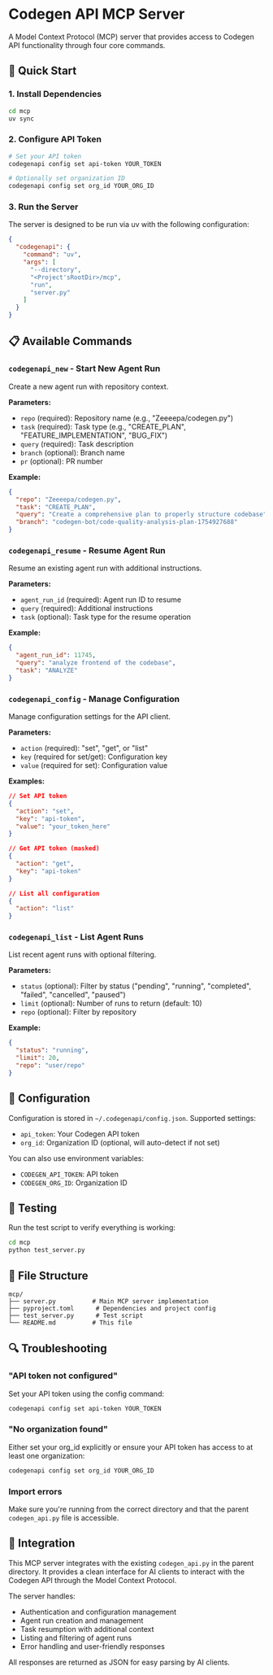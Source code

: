 # Codegen API MCP Server

A Model Context Protocol (MCP) server that provides access to Codegen API functionality through four core commands.

## 🚀 Quick Start

### 1. Install Dependencies

```bash
cd mcp
uv sync
```

### 2. Configure API Token

```bash
# Set your API token
codegenapi config set api-token YOUR_TOKEN

# Optionally set organization ID
codegenapi config set org_id YOUR_ORG_ID
```

### 3. Run the Server

The server is designed to be run via uv with the following configuration:

```json
{
  "codegenapi": {
    "command": "uv",
    "args": [
      "--directory",
      "<Project'sRootDir>/mcp",
      "run",
      "server.py"
    ]
  }
}
```

## 📋 Available Commands

### `codegenapi_new` - Start New Agent Run

Create a new agent run with repository context.

**Parameters:**
- `repo` (required): Repository name (e.g., "Zeeeepa/codegen.py")
- `task` (required): Task type (e.g., "CREATE_PLAN", "FEATURE_IMPLEMENTATION", "BUG_FIX")
- `query` (required): Task description
- `branch` (optional): Branch name
- `pr` (optional): PR number

**Example:**
```json
{
  "repo": "Zeeeepa/codegen.py",
  "task": "CREATE_PLAN",
  "query": "Create a comprehensive plan to properly structure codebase",
  "branch": "codegen-bot/code-quality-analysis-plan-1754927688"
}
```

### `codegenapi_resume` - Resume Agent Run

Resume an existing agent run with additional instructions.

**Parameters:**
- `agent_run_id` (required): Agent run ID to resume
- `query` (required): Additional instructions
- `task` (optional): Task type for the resume operation

**Example:**
```json
{
  "agent_run_id": 11745,
  "query": "analyze frontend of the codebase",
  "task": "ANALYZE"
}
```

### `codegenapi_config` - Manage Configuration

Manage configuration settings for the API client.

**Parameters:**
- `action` (required): "set", "get", or "list"
- `key` (required for set/get): Configuration key
- `value` (required for set): Configuration value

**Examples:**
```json
// Set API token
{
  "action": "set",
  "key": "api-token",
  "value": "your_token_here"
}

// Get API token (masked)
{
  "action": "get",
  "key": "api-token"
}

// List all configuration
{
  "action": "list"
}
```

### `codegenapi_list` - List Agent Runs

List recent agent runs with optional filtering.

**Parameters:**
- `status` (optional): Filter by status ("pending", "running", "completed", "failed", "cancelled", "paused")
- `limit` (optional): Number of runs to return (default: 10)
- `repo` (optional): Filter by repository

**Example:**
```json
{
  "status": "running",
  "limit": 20,
  "repo": "user/repo"
}
```

## 🔧 Configuration

Configuration is stored in `~/.codegenapi/config.json`. Supported settings:

- `api_token`: Your Codegen API token
- `org_id`: Organization ID (optional, will auto-detect if not set)

You can also use environment variables:
- `CODEGEN_API_TOKEN`: API token
- `CODEGEN_ORG_ID`: Organization ID

## 🧪 Testing

Run the test script to verify everything is working:

```bash
cd mcp
python test_server.py
```

## 📁 File Structure

```
mcp/
├── server.py          # Main MCP server implementation
├── pyproject.toml      # Dependencies and project config
├── test_server.py      # Test script
└── README.md          # This file
```

## 🔍 Troubleshooting

### "API token not configured"
Set your API token using the config command:
```bash
codegenapi config set api-token YOUR_TOKEN
```

### "No organization found"
Either set your org_id explicitly or ensure your API token has access to at least one organization:
```bash
codegenapi config set org_id YOUR_ORG_ID
```

### Import errors
Make sure you're running from the correct directory and that the parent `codegen_api.py` file is accessible.

## 🔗 Integration

This MCP server integrates with the existing `codegen_api.py` in the parent directory. It provides a clean interface for AI clients to interact with the Codegen API through the Model Context Protocol.

The server handles:
- Authentication and configuration management
- Agent run creation and management
- Task resumption with additional context
- Listing and filtering of agent runs
- Error handling and user-friendly responses

All responses are returned as JSON for easy parsing by AI clients.

